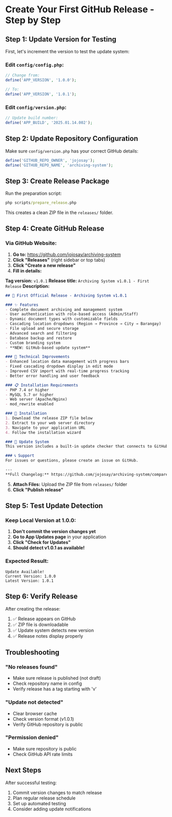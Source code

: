 # Create Your First GitHub Release - Step by Step

## Step 1: Update Version for Testing

First, let's increment the version to test the update system:

### Edit `config/config.php`:
```php
// Change from:
define('APP_VERSION', '1.0.0');

// To:
define('APP_VERSION', '1.0.1');
```

### Edit `config/version.php`:
```php
// Update build number:
define('APP_BUILD', '2025.01.14.002');
```

## Step 2: Update Repository Configuration

Make sure `config/version.php` has your correct GitHub details:
```php
define('GITHUB_REPO_OWNER', 'jojosay');
define('GITHUB_REPO_NAME', 'archiving-system');
```

## Step 3: Create Release Package

Run the preparation script:
```cmd
php scripts/prepare_release.php
```

This creates a clean ZIP file in the `releases/` folder.

## Step 4: Create GitHub Release

### Via GitHub Website:
1. **Go to:** https://github.com/jojosay/archiving-system
2. **Click "Releases"** (right sidebar or top tabs)
3. **Click "Create a new release"**
4. **Fill in details:**

**Tag version:** `v1.0.1`
**Release title:** `Archiving System v1.0.1 - First Release`
**Description:**
```markdown
## 🎉 First Official Release - Archiving System v1.0.1

### ✨ Features
- Complete document archiving and management system
- User authentication with role-based access (Admin/Staff)
- Dynamic document types with customizable fields
- Cascading location dropdowns (Region → Province → City → Barangay)
- File upload and secure storage
- Advanced search and filtering
- Database backup and restore
- Custom branding system
- **NEW: GitHub-based update system**

### 🔧 Technical Improvements
- Enhanced location data management with progress bars
- Fixed cascading dropdown display in edit mode
- Improved CSV import with real-time progress tracking
- Better error handling and user feedback

### 📋 Installation Requirements
- PHP 7.4 or higher
- MySQL 5.7 or higher
- Web server (Apache/Nginx)
- mod_rewrite enabled

### 🚀 Installation
1. Download the release ZIP file below
2. Extract to your web server directory
3. Navigate to your application URL
4. Follow the installation wizard

### 🔄 Update System
This version includes a built-in update checker that connects to GitHub releases. Admins can check for updates via the "App Updates" menu.

### 📞 Support
For issues or questions, please create an issue on GitHub.

---
**Full Changelog:** https://github.com/jojosay/archiving-system/compare/v1.0.0...v1.0.1
```

5. **Attach Files:** Upload the ZIP file from `releases/` folder
6. **Click "Publish release"**

## Step 5: Test Update Detection

### Keep Local Version at 1.0.0:
1. **Don't commit the version changes yet**
2. **Go to App Updates page** in your application
3. **Click "Check for Updates"**
4. **Should detect v1.0.1 as available!**

### Expected Result:
```
Update Available!
Current Version: 1.0.0
Latest Version: 1.0.1
```

## Step 6: Verify Release

After creating the release:
1. ✅ Release appears on GitHub
2. ✅ ZIP file is downloadable
3. ✅ Update system detects new version
4. ✅ Release notes display properly

## Troubleshooting

### "No releases found"
- Make sure release is published (not draft)
- Check repository name in config
- Verify release has a tag starting with 'v'

### "Update not detected"
- Clear browser cache
- Check version format (v1.0.1)
- Verify GitHub repository is public

### "Permission denied"
- Make sure repository is public
- Check GitHub API rate limits

## Next Steps

After successful testing:
1. Commit version changes to match release
2. Plan regular release schedule
3. Set up automated testing
4. Consider adding update notifications